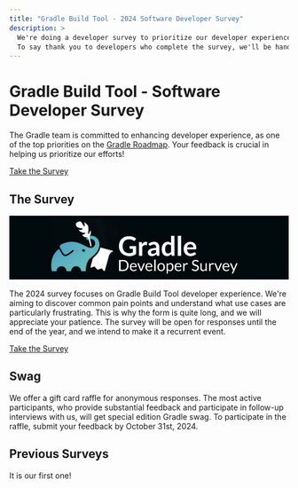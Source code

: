 ```yaml
---
title: "Gradle Build Tool - 2024 Software Developer Survey"
description: >
  We're doing a developer survey to prioritize our developer experience work.
  To say thank you to developers who complete the survey, we'll be handing out gift cards and special swag!
---
```


# Gradle Build Tool - Software Developer Survey

The Gradle team is committed to enhancing developer experience,
as one of the top priorities on the [Gradle Roadmap](../..roadmap/README.md/).
Your feedback is crucial in helping us prioritize our efforts!

<a class="button button--blue"
   href="https://www.surveymonkey.com/r/7FZPXQZ"
   target="_blank">Take the Survey
</a>

## The Survey

![Test](./images/hero.png)

The 2024 survey focuses on Gradle Build Tool developer experience.  We're aiming to discover common pain points and understand what use cases are particularly frustrating.
This is why the form is quite long, and we will appreciate your patience.
The survey will be open for responses until the end of the year,
and we intend to make it a recurrent event.

<a class="button button--blue"
   href="https://www.surveymonkey.com/r/7FZPXQZ"
   target="_blank">Take the Survey
</a>

## Swag

We offer a gift card raffle for anonymous responses.
The most active participants, who provide substantial feedback and participate in follow-up interviews with us,
will get special edition Gradle swag.
To participate in the raffle,
submit your feedback by October 31st, 2024.

## Previous Surveys

It is our first one!

